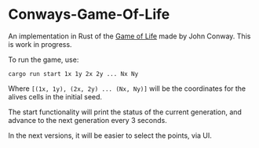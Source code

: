 # Conways-Game-Of-Life

An implementation in Rust of the [Game of Life](https://en.wikipedia.org/wiki/Conway%27s_Game_of_Life) made by John Conway. This is work in progress.

To run the game, use:

`cargo run start 1x 1y 2x 2y ... Nx Ny`

Where `[(1x, 1y), (2x, 2y) ... (Nx, Ny)]` will be the coordinates for the alives cells in the initial seed.

The start functionality will print the status of the current generation, and advance to the next generation every 3 seconds.

In the next versions, it will be easier to select the points, via UI.
